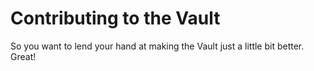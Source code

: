 # Contributing to the Vault

So you want to lend your hand at making the Vault just a little bit better. Great!